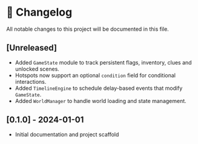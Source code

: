 # 📖 Changelog

All notable changes to this project will be documented in this file.

## [Unreleased]

- Added ``GameState`` module to track persistent flags, inventory, clues and
  unlocked scenes.
- Hotspots now support an optional ``condition`` field for conditional
  interactions.
- Added ``TimelineEngine`` to schedule delay-based events that modify ``GameState``.
- Added ``WorldManager`` to handle world loading and state management.

## [0.1.0] - 2024-01-01

- Initial documentation and project scaffold
